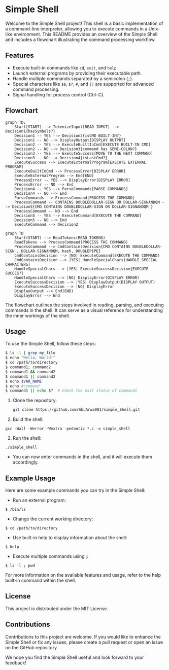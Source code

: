 # Simple Shell

Welcome to the Simple Shell project! This shell is a basic implementation of a command-line interpreter, allowing you to execute commands in a Unix-like environment. This README provides an overview of the Simple Shell and includes a flowchart illustrating the command processing workflow.


## Features

- Execute built-in commands like `cd`, `exit`, and `help`.
- Launch external programs by providing their executable path.
- Handle multiple commands separated by a semicolon (`;`).
- Special characters like `$$`, `$?`, `#`, and `||` are supported for advanced command processing.
- Signal handling for process control (Ctrl-C).

## Flowchart
```mermaid
graph TD;
    Start[START] --> TokenizeInput[READ INPUT] --> Decision1{hasSymbols?}
    Decision1 -- YES --> Decision2{isCMD BUILT-IN?}
    Decision1 -- NO --> DisplayOutput[DISPLAY OUTPUT]
    Decision2 -- YES --> ExecuteBuiltInCmd[EXECUTE BUILT-IN CMD]
    Decision2 -- NO --> Decision3{command has SEMI-COLON?}
    Decision3 -- YES --> ExecuteSuccess[MOVE TO THE NEXT COMMAND]
    Decision3 -- NO --> Decision4{isLastCmd?}
    ExecuteSuccess --> ExecuteExternalProgram[EXECUTE EXTERNAL PROGRAM]
    ExecuteBuiltInCmd --> ProcessError[DISPLAY ERROR]
    ExecuteExternalProgram --> End[END]
    ProcessError -- YES --> DisplayError[DISPLAY ERROR]
    ProcessError -- NO --> End
    Decision4 -- YES --> ParseCommands[PARSE COMMANDS]
    Decision4 -- NO --> End
    ParseCommands --> ProcessCommand[PROCESS THE COMMAND]
    ProcessCommand -- CONTAINS DOUBLEDOLLAR-SIGN OR DOLLAR-SIGNANDQM --> Decision5{CMD CONTAINS DOUBLEDOLLAR-SIGN OR DOLLAR-SIGNANDQM }
    ProcessCommand -- NO --> End
    Decision5 -- YES --> ExecuteCommand[EXECUTE THE COMMAND]
    Decision5 -- NO --> End
    ExecuteCommand --> Decision2
```
```mermaid
graph TD
    Start(START) --> ReadTokens(READ TOKENS)
    ReadTokens --> ProcessCommand(PROCESS THE COMMAND)
    ProcessCommand --> CmdContainsDecision{CMD CONTAINS DOUBLEDOLLAR-SIGN , DOLLAR-SIGNANDQM, hash, DOUBLEPIPE}
    CmdContainsDecision --> |NO| ExecuteCommand(EXECUTE THE COMMAND)
    CmdContainsDecision --> |YES| HandleSpecialChars(HANDLE SPECIAL CHARACTERS)
    HandleSpecialChars --> |YES| ExecuteSuccessDecision{EXECUTE SUCCES?}
    HandleSpecialChars --> |NO| DisplayError(DISPLAY ERROR)
    ExecuteSuccessDecision --> |YES| DisplayOutput(DISPLAY OUTPUT)
    ExecuteSuccessDecision --> |NO| DisplayError
    DisplayOutput --> End(END)
    DisplayError --> End
```

The flowchart outlines the steps involved in reading, parsing, and executing commands in the shell. It can serve as a visual reference for understanding the inner workings of the shell.

## Usage

To use the Simple Shell, follow these steps:
```sh
$ ls -l | grep my_file
$ echo "Hello, World!"
$ cd /path/to/directory
$ command1; command2
$ command1 && command2
$ command1 || command2
$ echo $VAR_NAME
$ echo #command
$ command1 || echo $?  # Check the exit status of command1
```
1. Clone the repository:

   ```bash
   git clone https://github.com/AbuArwa001/simple_Shell.git
   ```
1. Build the shell:

~~~
gcc -Wall -Werror -Wextra -pedantic *.c -o simple_shell
~~~

2. Run the shell:
```
./simple_shell
```
- You can now enter commands in the shell, and it will execute them accordingly.

## Example Usage
Here are some example commands you can try in the Simple Shell:

* Run an external program:

```
$ /bin/ls
```
* Change the current working directory:
~~~
$ cd /path/to/directory
~~~
* Use built-in help to display information about the shell:

~~~
$ help
~~~
* Execute multiple commands using ;:
~~~
$ ls -l ; pwd
~~~
For more information on the available features and usage, refer to the help built-in command within the shell.

## License
This project is distributed under the MIT License.

## Contributions
Contributions to this project are welcome. If you would like to enhance the Simple Shell or fix any issues, please create a pull request or open an issue on the GitHub repository.

We hope you find the Simple Shell useful and look forward to your feedback!